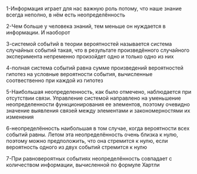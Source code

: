 1-Информация играет для нас важную роль потому, что наше знание всегда неполно, в нём есть неопределённость

2-Чем больше у человека знаний, тем меньше он нуждается в информации. И наоборот

3-системой собы́тий в теории вероятностей называется система случайных событий такая, что в результате произведённого случайного эксперимента непременно произойдет одно и только одно из них

4-полная система событий равна сумме произведений вероятностей гипотез на условные вероятности события, вычисленные соотвественно при каждой из гипотез

5-Наибольшая неопределенность, как было отмечено, наблюдается при отсутствии связи. Управление системой направлено на уменьшение неопределенности функционирования ее элементов, поэтому очевидно значение выявления связей между элементами и закономерностями их изменения

6-неопределённость наибольшая в том случае, когда вероятности всех событий равны. Летом эта неопределённость очень близка к нулю, поэтому можно предположить, что она стремится к нулю, если вероятность одного из двух событий стремится к нулю

7-При равновероятных событиях неопределённость совпадает с количеством информации, вычисленной по формуле Хартли